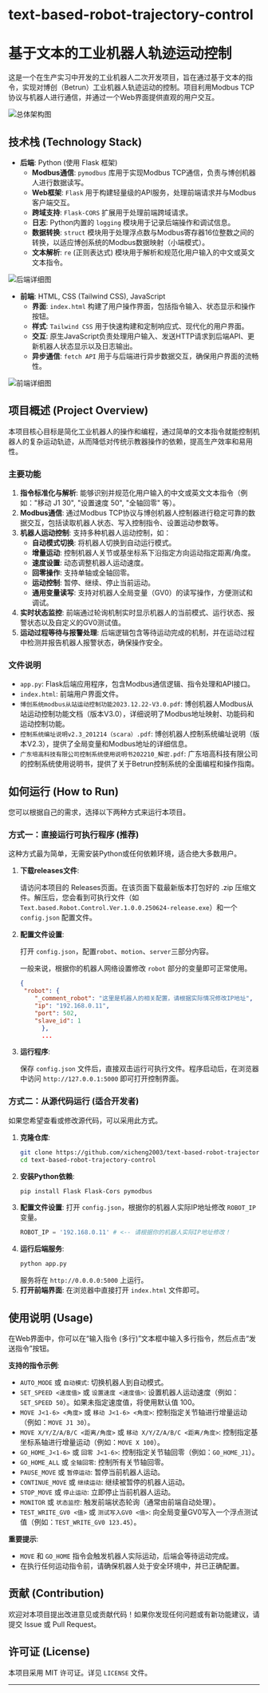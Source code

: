 # text-based-robot-trajectory-control
# 基于文本的工业机器人轨迹运动控制

这是一个在生产实习中开发的工业机器人二次开发项目，旨在通过基于文本的指令，实现对博创（Betrun）工业机器人轨迹运动的控制。项目利用Modbus TCP协议与机器人进行通信，并通过一个Web界面提供直观的用户交互。

![总体架构图](images/Overall_Architecture_Diagram_cn.png)

## 技术栈 (Technology Stack)

-   **后端**: Python (使用 Flask 框架)
    -   **Modbus通信**: `pymodbus` 库用于实现Modbus TCP通信，负责与博创机器人进行数据读写。
    -   **Web框架**: `Flask` 用于构建轻量级的API服务，处理前端请求并与Modbus客户端交互。
    -   **跨域支持**: `Flask-CORS` 扩展用于处理前端跨域请求。
    -   **日志**: Python内置的 `logging` 模块用于记录后端操作和调试信息。
    -   **数据转换**: `struct` 模块用于处理浮点数与Modbus寄存器16位整数之间的转换，以适应博创系统的Modbus数据映射（小端模式）。
    -   **文本解析**: `re` (正则表达式) 模块用于解析和规范化用户输入的中文或英文文本指令。

![后端详细图](images/Backend_Detailed_Diagram_cn.png)
-   **前端**: HTML, CSS (Tailwind CSS), JavaScript
    -   **界面**: `index.html` 构建了用户操作界面，包括指令输入、状态显示和操作按钮。
    -   **样式**: `Tailwind CSS` 用于快速构建和定制响应式、现代化的用户界面。
    -   **交互**: 原生JavaScript负责处理用户输入、发送HTTP请求到后端API、更新机器人状态显示以及日志输出。
    -   **异步通信**: `fetch API` 用于与后端进行异步数据交互，确保用户界面的流畅性。

![前端详细图](images/Frontend_Detailed_Diagram_cn.png)

## 项目概述 (Project Overview)

本项目核心目标是简化工业机器人的操作和编程，通过简单的文本指令就能控制机器人的复杂运动轨迹，从而降低对传统示教器操作的依赖，提高生产效率和易用性。

### 主要功能

1.  **指令标准化与解析**: 能够识别并规范化用户输入的中文或英文文本指令（例如："移动 J1 30", "设置速度 50", "全轴回零" 等）。
2.  **Modbus通信**: 通过Modbus TCP协议与博创机器人控制器进行稳定可靠的数据交互，包括读取机器人状态、写入控制指令、设置运动参数等。
3.  **机器人运动控制**: 支持多种机器人运动控制，如：
    * **自动模式切换**: 将机器人切换到自动运行模式。
    * **增量运动**: 控制机器人关节或基坐标系下沿指定方向运动指定距离/角度。
    * **速度设置**: 动态调整机器人运动速度。
    * **回零操作**: 支持单轴或全轴回零。
    * **运动控制**: 暂停、继续、停止当前运动。
    * **通用变量读写**: 支持对机器人全局变量（GV0）的读写操作，方便测试和调试。
4.  **实时状态监控**: 前端通过轮询机制实时显示机器人的当前模式、运行状态、报警状态以及自定义的GV0测试值。
5.  **运动过程等待与报警处理**: 后端逻辑包含等待运动完成的机制，并在运动过程中检测并报告机器人报警状态，确保操作安全。

### 文件说明

-   `app.py`: Flask后端应用程序，包含Modbus通信逻辑、指令处理和API接口。
-   `index.html`: 前端用户界面文件。
-   `博创系统modbus从站运动控制功能2023.12.22-V3.0.pdf`: 博创机器人Modbus从站运动控制功能文档（版本V3.0），详细说明了Modbus地址映射、功能码和运动控制功能。
-   `控制系统编址说明v2.3_201214（scara）.pdf`: 博创机器人控制系统编址说明（版本V2.3），提供了全局变量和Modbus地址的详细信息。
-   `广东培高科技有限公司控制系统使用说明书202210_解密.pdf`: 广东培高科技有限公司的控制系统使用说明书，提供了关于Betrun控制系统的全面编程和操作指南。


## 如何运行 (How to Run)
您可以根据自己的需求，选择以下两种方式来运行本项目。

### 方式一：直接运行可执行程序 (推荐)
这种方式最为简单，无需安装Python或任何依赖环境，适合绝大多数用户。

1.  **下载releases文件**:

    请访问本项目的 Releases页面。在该页面下载最新版本打包好的 .zip 压缩文件。解压后，您会看到可执行文件（如 `Text.based.Robot.Control.Ver.1.0.0.250624-release.exe`）和一个 `config.json` 配置文件。

2.  **配置文件设置**:

    打开 `config.json`，配置`robot`、`motion`、`server`三部分内容。

    一般来说，根据你的机器人网络设置修改 `robot` 部分的变量即可正常使用。
    ```json
    {
     "robot": {
        "_comment_robot": "这里是机器人的相关配置，请根据实际情况修改IP地址",
        "ip": "192.168.0.11",
        "port": 502,
        "slave_id": 1
          },
          ...
    ```
3.  **运行程序**:

    保存 `config.json` 文件后，直接双击运行可执行文件。程序启动后，在浏览器中访问 `http://127.0.0.1:5000` 即可打开控制界面。

### 方式二：从源代码运行 (适合开发者)
如果您希望查看或修改源代码，可以采用此方式。


1.  **克隆仓库**:
    ```bash
    git clone https://github.com/xicheng2003/text-based-robot-trajectory-control
    cd text-based-robot-trajectory-control
    ```
2.  **安装Python依赖**:
    ```bash
    pip install Flask Flask-Cors pymodbus
    ```
3.  **配置文件设置**:
    打开 `config.json`，根据你的机器人实际IP地址修改 `ROBOT_IP` 变量。
    ```python
    ROBOT_IP = '192.168.0.11' # <-- 请根据你的机器人实际IP地址修改！
    ```
4.  **运行后端服务**:
    ```bash
    python app.py
    ```
    服务将在 `http://0.0.0.0:5000` 上运行。
5.  **打开前端界面**:
    在浏览器中直接打开 `index.html` 文件即可。

## 使用说明 (Usage)

在Web界面中，你可以在“输入指令 (多行)”文本框中输入多行指令，然后点击“发送指令”按钮。

**支持的指令示例**:

-   `AUTO_MODE` 或 `自动模式`: 切换机器人到自动模式。
-   `SET_SPEED <速度值>` 或 `设置速度 <速度值>`: 设置机器人运动速度（例如：`SET_SPEED 50`）。如果未指定速度值，将使用默认值 100。
-   `MOVE J<1-6> <角度>` 或 `移动 J<1-6> <角度>`: 控制指定关节轴进行增量运动（例如：`MOVE J1 30`）。
-   `MOVE X/Y/Z/A/B/C <距离/角度>` 或 `移动 X/Y/Z/A/B/C <距离/角度>`: 控制指定基坐标系轴进行增量运动（例如：`MOVE X 100`）。
-   `GO_HOME_J<1-6>` 或 `回零 J<1-6>`: 控制指定关节轴回零（例如：`GO_HOME_J1`）。
-   `GO_HOME_ALL` 或 `全轴回零`: 控制所有关节轴回零。
-   `PAUSE_MOVE` 或 `暂停运动`: 暂停当前机器人运动。
-   `CONTINUE_MOVE` 或 `继续运动`: 继续被暂停的机器人运动。
-   `STOP_MOVE` 或 `停止运动`: 立即停止当前机器人运动。
-   `MONITOR` 或 `状态监控`: 触发前端状态轮询（通常由前端自动处理）。
-   `TEST_WRITE_GV0 <值>` 或 `测试写入GV0 <值>`: 向全局变量GV0写入一个浮点测试值（例如：`TEST_WRITE_GV0 123.45`）。

**重要提示**:

-   `MOVE` 和 `GO_HOME` 指令会触发机器人实际运动，后端会等待运动完成。
-   在执行任何运动指令前，请确保机器人处于安全环境中，并已正确配置。

## 贡献 (Contribution)

欢迎对本项目提出改进意见或贡献代码！如果你发现任何问题或有新功能建议，请提交 Issue 或 Pull Request。

## 许可证 (License)

本项目采用 MIT 许可证。详见 `LICENSE` 文件。

---
